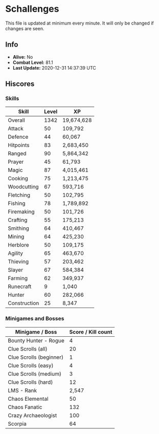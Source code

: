 # Schallenges

This file is updated at minimum every minute. It will only be changed if changes are seen.

## Info

 - **Alive:** No
 - **Combat Level:** 81.1
 - **Last Update:** 2020-12-31 14:37:39 UTC

## Hiscores

### Skills

| Skill | Level | XP |
|--|--|--|
| Overall | 1342 | 19,674,628 |
| Attack | 50 | 109,792 |
| Defence | 44 | 60,067 |
| Hitpoints | 83 | 2,683,450 |
| Ranged | 90 | 5,864,342 |
| Prayer | 45 | 61,793 |
| Magic | 87 | 4,015,461 |
| Cooking | 75 | 1,213,475 |
| Woodcutting | 67 | 593,716 |
| Fletching | 50 | 102,795 |
| Fishing | 78 | 1,789,892 |
| Firemaking | 50 | 101,726 |
| Crafting | 55 | 175,213 |
| Smithing | 64 | 410,467 |
| Mining | 64 | 425,230 |
| Herblore | 50 | 109,175 |
| Agility | 65 | 463,670 |
| Thieving | 57 | 203,462 |
| Slayer | 67 | 584,384 |
| Farming | 62 | 349,937 |
| Runecraft | 9 | 1,040 |
| Hunter | 60 | 282,066 |
| Construction | 25 | 8,347 |

### Minigames and Bosses

| Minigame / Boss | Score / Kill count |
|--|--|
| Bounty Hunter - Rogue | 4 |
| Clue Scrolls (all) | 20 |
| Clue Scrolls (beginner) | 1 |
| Clue Scrolls (easy) | 4 |
| Clue Scrolls (medium) | 3 |
| Clue Scrolls (hard) | 12 |
| LMS - Rank | 2,547 |
| Chaos Elemental | 50 |
| Chaos Fanatic | 132 |
| Crazy Archaeologist | 100 |
| Scorpia | 64 |
